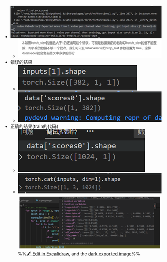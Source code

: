 - ![](attachments/Pasted%20image%2020230109210340.png)
	- ![](attachments/Pasted%20image%2020230109210402.png)
- 错误的结果
	- ![](attachments/Pasted%20image%2020230109224013.png)
	- ![](attachments/Pasted%20image%2020230109223954.png)
- 正确的结果(train的代码)
	- ![](attachments/Pasted%20image%2020230109224117.png)
	- ![](attachments/Pasted%20image%2020230109225734.png)
![](attachments/pytorch%E5%B8%B8%E8%A7%81%E9%97%AE%E9%A2%98%E5%A4%84%E7%90%86%202023-01-10%2012.20.14.excalidraw.svg)
%%[🖋 Edit in Excalidraw](attachments/pytorch%E5%B8%B8%E8%A7%81%E9%97%AE%E9%A2%98%E5%A4%84%E7%90%86%202023-01-10%2012.20.14.excalidraw.md), and the [dark exported image](attachments/pytorch%E5%B8%B8%E8%A7%81%E9%97%AE%E9%A2%98%E5%A4%84%E7%90%86%202023-01-10%2012.20.14.excalidraw.dark.svg)%%